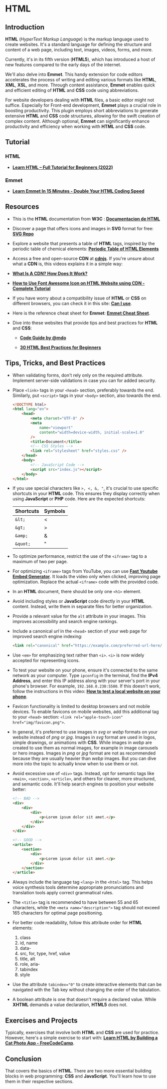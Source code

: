 # HTML

## Introduction

**HTML** (_HyperText Markup Language_) is the markup language used to create websites. It's a standard language for defining the structure and content of a web page, including text, images, videos, forms, and more.

Currently, it's in its fifth version (**HTML5**), which has introduced a host of new features compared to the early days of the internet.

We'll also delve into **Emmet**. This handy extension for code editors accelerates the process of writing and editing various formats like **HTML**, **XML**, **XSL**, and more. Through content assistance, **Emmet** enables quick and efficient editing of **HTML** and **CSS** code using abbreviations.

For website developers dealing with **HTML** files, a basic editor might not suffice. Especially for Front-end development, **Emmet** plays a crucial role in boosting productivity. This plugin employs short abbreviations to generate extensive **HTML** and **CSS** code structures, allowing for the swift creation of complex content. Although optional, **Emmet** can significantly enhance productivity and efficiency when working with **HTML** and **CSS** code.

## Tutorial

### HTML

-   **[Learn HTML – Full Tutorial for Beginners (2022)](https://www.youtube.com/watch?v=kUMe1FH4CHE)**

### Emmet

-   **[Learn Emmet In 15 Minutes - Double Your HTML Coding Speed](https://www.youtube.com/watch?v=V8vizNQKtx0)**

## Resources

-   This is the **HTML** documentation from **W3C** : **[Documentacion de HTML](https://www.w3schools.com/tags/default.asp)**

-   Discover a page that offers icons and images in **SVG** format for free: **[SVG Repo](https://www.svgrepo.com/)**

-   Explore a website that presents a table of **HTML** tags, inspired by the periodic table of chemical elements: **[Periodic Table of HTML Elements](https://madebymike.github.io/html5-periodic-table/)**

-   Access a free and open-source **CDN** at **[cdnjs](https://cdnjs.com/)**. If you're unsure about what a **CDN** is, this videos explains it in a simple way:

-   **[What Is A CDN? How Does It Work?](https://www.youtube.com/watch?v=RI9np1LWzqw)**

-   **[How to Use Font Awesome Icon on HTML Website using CDN - Complete Tutorial](https://www.youtube.com/watch?v=ihTB-aZ-Msk)**

-   If you have worry about a compatibility issue of **HTML** or **CSS** on different browsers, you can check it in this site: **[Can I use](https://caniuse.com/)**.

-   Here is the reference cheat sheet for **Emmet**: **[Emmet Cheat Sheet](https://docs.emmet.io/cheat-sheet/)**.

-   Dive into these websites that provide tips and best practices for **HTML** and **CSS**:

    -   **[Code Guide by @mdo](https://codeguide.co)**

    -   **[30 HTML Best Practices for Beginners](https://webdesign.tutsplus.com/30-html-best-practices-for-beginners--net-4957t)**

## Tips, Tricks, and Best Practices

-   When validating forms, don't rely only on the required attribute. Implement server-side validations in case you can for added security.

-   Place `<link>` tags in your `<head>` section, preferably towards the end. Similarly, put `<script>` tags in your `<body>` section, also towards the end.

    ```html
    <!DOCTYPE html>
    <html lang="en">
        <head>
            <meta charset="UTF-8" />
            <meta
                name="viewport"
                content="width=device-width, initial-scale=1.0"
            />
            <title>Document</title>
            <!-- CSS Styles -->
            <link rel="stylesheet" href="styles.css" />
        </head>
        <body>
            <!-- JavaScript Code -->
            <script src="index.js"></script>
        </body>
    </html>
    ```

-   If you use special characters like `>, <, &, "`, it's crucial to use specific shortcuts in your **HTML** code. This ensures they display correctly when using **JavaScript** or **PHP** code. Here are the expected shortcuts:

    | Shortcuts | Symbols |
    | --------- | ------- |
    | `&lt;`    | <       |
    | `&gt;`    | >       |
    | `&amp;`   | &       |
    | `&quot;`  | "       |

-   To optimize performance, restrict the use of the `<iframe>` tag to a maximum of two per page.

-   For optimizing `<iframe>` tags from YouTube, you can use **[Fast Youtube Embed Generator](https://tube.rvere.com/)**. It loads the video only when clicked, improving page optimization. Replace the actual `<iframe>` code with the provided code.

-   In an **HTML** document, there should be only one `<h1>` element.

-   Avoid including styles or **JavaScript** code directly in your **HTML** content. Instead, write them in separate files for better organization.

-   Provide a relevant value for the `alt` attribute in your images. This improves accessibility and search engine rankings.

-   Include a canonical _url_ in the `<head>` section of your web page for improved search engine indexing:

    ```html
    <link rel="canonical" href="https://example.com/preferred-url-here/" />
    ```

-   Use `<em>` for emphasizing text rather than `<i>`. `<i>` is now widely accepted for representing icons.

-   To test your website on your phone, ensure it's connected to the same network as your computer. Type `ipconfig` in the terminal, find the **IPv4 Address**, and enter this IP address along with your server's port in your phone's browser. For example, `192.168.0.230:5500`. If this doesn't work, follow the instructions in this video: **[How to test a local website on your phone](https://www.youtube.com/watch?v=uRYHX4EwYYA)**.

-   Favicon functionality is limited to desktop browsers and not mobile devices. To enable favicons on mobile websites, add this additional tag to your `<head>` section: `<link rel="apple-touch-icon" href="img/favicon.png">`.

-   In general, it's preferred to use images in _svg_ or _webp_ formats on your website instead of _png_ or _jpg_. Images in _svg_ format are used in logos, simple drawings, or animations with **CSS**. While images in _webp_ are created to use them as normal images, for example in image carousels or hero images. Images in _png_ or _jpg_ format are not as recommended because they are usually heavier than _webp_ images. But you can dive more into the topic to actually know when to use them or not.

-   Avoid excessive use of `<div>` tags. Instead, opt for semantic tags like `<main>`, `<section>`, `<article>`, and others for cleaner, more structured, and semantic code. It'll help search engines to position your website better:

    ```html
    <!-- BAD -->
    <div>
        <div>
            <div>
                <p>Lorem ipsum dolor sit amet.</p>
            </div>
        </div>
    </div>

    <!-- GOOD -->
    <article>
        <section>
            <div>
                <p>Lorem ipsum dolor sit amet.</p>
            </div>
        </section>
    </article>
    ```

-   Always include the language tag `<lang>` in the `<html>` tag. This helps voice synthesis tools determine appropriate pronunciations and translation tools apply correct grammatical rules.

-   The `<title>` tag is recommended to have between 55 and 65 characters, while the `<meta name="description">` tag should not exceed 165 characters for optimal page positioning.

-   For better code readability, follow this attribute order for **HTML** elements:

    1. class
    2. id, name
    3. data-
    4. src, for, type, href, value
    5. title, alt
    6. role, aria-
    7. tabindex
    8. style

-   Use the attribute `tabindex="0"` to create interactive elements that can be navigated with the Tab key without changing the order of the tabulation.

-   A boolean attribute is one that doesn't require a declared value. While **XHTML** demands a value declaration, **HTML5** does not.

## Exercises and Projects

Typically, exercises that involve both **HTML** and **CSS** are used for practice. However, here's a simple exercise to start with: **[Learn HTML by Building a Cat Photo App - FreeCodeCamp](https://www.freecodecamp.org/learn/2022/responsive-web-design/#learn-html-by-building-a-cat-photo-app)**.

## Conclusion

That covers the basics of **HTML**. There are two more essential building blocks in web programming: **CSS** and **JavaScript**. You'll learn how to use them in their respective sections.
